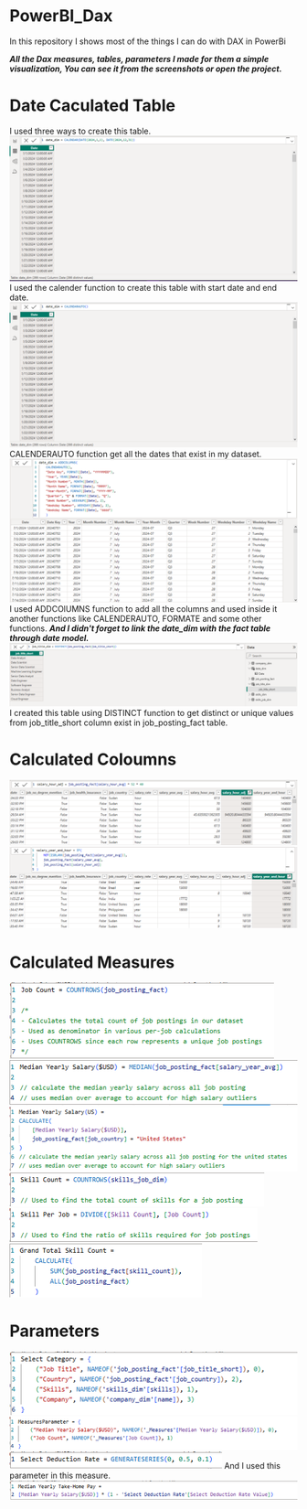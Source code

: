 # PowerBI_Dax
In this repository I shows most of the things I can do with DAX in PowerBi

***All the Dax measures, tables, parameters I made for them a simple visualization, You can see it from the screenshots or open the project.***

# Date Caculated Table
I used three ways to create this table.
![Data_dim using Calender](/PowerBI_Dax/Date_dimCreationWithCalender.png)
I used the calender function to create this table with start date and end date.
![Data_dim using Calender Auto](/PowerBI_Dax/Date_dimCreationWithCalenderAuto.png)
CALENDERAUTO function get all the dates that exist in my dataset.
![Data_dim using Calender Auto + Columns](/PowerBI_Dax/Date_dimCreationWithCalenderAutoAndAddingColumns.png)
I used ADDCOlUMNS function to add all the columns and used inside it another functions like CALENDERAUTO, FORMATE and some other functions.
***And I didn't forget to link the date_dim with the fact table through date model.***
![Job Title Dimension Creation](/PowerBI_Dax/Job_title_dimCreation.png)
I created this table using DISTINCT function to get distinct or unique values from job_title_short column exist in job_posting_fact table.
# Calculated Coloumns
![Salary Hour Adjusted](/PowerBI_Dax/salary_hour_adjCreation.png)
![Salary Year and Hour](/PowerBI_Dax/salary_year_and_hourCreation.png)
# Calculated Measures
![Job Count](/PowerBI_Dax/JobCount.png)
![Median Yearly Salary](/PowerBI_Dax/MedianYearlySalary.png)
![Median Yearly Salary For United States](/PowerBI_Dax/MedianYearlySalary(US).png)
![Skill Count](/PowerBI_Dax/SkillCount.png)
![Job Per Job](/PowerBI_Dax/SkillPerJob.png)
![Grand Total Skill Count](/PowerBI_Dax/GrandTotalSkillCount.png)
# Parameters
![Select Category Parameter](/PowerBI_Dax/SelectCategoryParameter.png)
![Measures Parameters](/PowerBI_Dax/MeasuresParameters.png)
![Select Deduction Rate Parameter](/PowerBI_Dax/SelectDeductionRate.png)
And I used this parameter in this measure.
![Median Yearly Salary Take Home Pay](/PowerBI_Dax/MedianYearlySalaryTakeHomePay.png)
